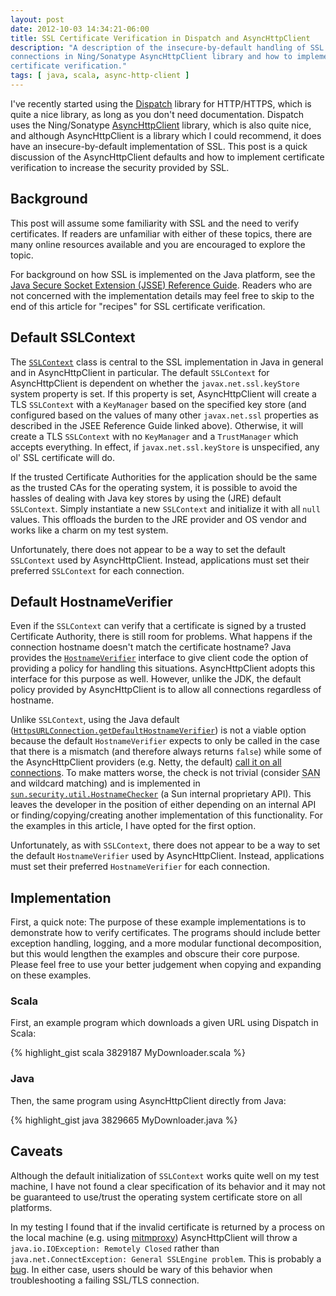```yaml
---
layout: post
date: 2012-10-03 14:34:21-06:00
title: SSL Certificate Verification in Dispatch and AsyncHttpClient
description: "A description of the insecure-by-default handling of SSL
connections in Ning/Sonatype AsyncHttpClient library and how to implement
certificate verification."
tags: [ java, scala, async-http-client ]
---
```

I've recently started using the [Dispatch](http://dispatch.databinder.net/)
library for HTTP/HTTPS, which is quite a nice library, as long as you don't
need documentation.  Dispatch uses the Ning/Sonatype
[AsyncHttpClient](https://github.com/sonatype/async-http-client) library,
which is also quite nice, and although AsyncHttpClient is a library which I
could recommend, it does have an insecure-by-default implementation of SSL.
This post is a quick discussion of the AsyncHttpClient defaults and how to
implement certificate verification to increase the security provided by SSL.

<!--more-->

## Background

This post will assume some familiarity with SSL and the need to verify
certificates.  If readers are unfamiliar with either of these topics, there
are many online resources available and you are encouraged to explore the
topic.

For background on how SSL is implemented on the Java platform, see the [Java
Secure Socket Extension (JSSE) Reference
Guide](http://docs.oracle.com/javase/1.5.0/docs/guide/security/jsse/JSSERefGuide.html).
Readers who are not concerned with the implementation details may feel free to
skip to the end of this article for "recipes" for SSL certificate
verification.

## Default SSLContext

The
[`SSLContext`](http://docs.oracle.com/javase/6/docs/api/javax/net/ssl/SSLContext.html)
class is central to the SSL implementation in Java in general and in
AsyncHttpClient in particular.  The default `SSLContext` for AsyncHttpClient
is dependent on whether the `javax.net.ssl.keyStore` system property is set.
If this property is set, AsyncHttpClient will create a TLS `SSLContext` with a
`KeyManager` based on the specified key store (and configured based on the
values of many other `javax.net.ssl` properties as described in the JSEE
Reference Guide linked above).  Otherwise, it will create a TLS `SSLContext`
with no `KeyManager` and a `TrustManager` which accepts everything.  In
effect, if `javax.net.ssl.keyStore` is unspecified, any ol' SSL certificate
will do.

If the trusted Certificate Authorities for the application should be the same
as the trusted CAs for the operating system, it is possible to avoid the
hassles of dealing with Java key stores by using the (JRE) default
`SSLContext`.  Simply instantiate a new `SSLContext` and initialize it with
all `null` values.  This offloads the burden to the JRE provider and OS vendor
and works like a charm on my test system.

Unfortunately, there does not appear to be a way to set the default
`SSLContext` used by AsyncHttpClient.  Instead, applications must set their
preferred `SSLContext` for each connection.

## Default HostnameVerifier

Even if the `SSLContext` can verify that a certificate is signed by a trusted
Certificate Authority, there is still room for problems.  What happens if the
connection hostname doesn't match the certificate hostname?  Java provides the
[`HostnameVerifier`](http://docs.oracle.com/javase/6/docs/api/javax/net/ssl/HostnameVerifier.html)
interface to give client code the option of providing a policy for handling
this situations.  AsyncHttpClient adopts this interface for this purpose as
well.  However, unlike the JDK, the default policy provided by AsyncHttpClient
is to allow all connections regardless of hostname.

Unlike `SSLContext`, using the Java default
([`HttpsURLConnection.getDefaultHostnameVerifier`](http://docs.oracle.com/javase/6/docs/api/javax/net/ssl/HttpsURLConnection.html#getDefaultHostnameVerifier%28%29))
is not a viable option because the default `HostnameVerifier` expects to only
be called in the case that there is a mismatch (and therefore always returns
`false`) while some of the AsyncHttpClient providers (e.g. Netty, the default)
[call it on all
connections](https://github.com/sonatype/async-http-client/issues/146).  To
make matters worse, the check is not trivial (consider <abbr title="Subject
Alt. Name">SAN</abbr> and wildcard matching) and is implemented in
[`sun.security.util.HostnameChecker`](http://hg.openjdk.java.net/jdk7/jdk7-gate/jdk/file/tip/src/share/classes/sun/security/util/HostnameChecker.java)
(a Sun internal proprietary API).  This leaves the developer in the position
of either depending on an internal API or finding/copying/creating another
implementation of this functionality.  For the examples in this article, I
have opted for the first option.

Unfortunately, as with `SSLContext`, there does not appear to be a way to set
the default `HostnameVerifier` used by AsyncHttpClient.  Instead, applications
must set their preferred `HostnameVerifier` for each connection.

## Implementation

First, a quick note:  The purpose of these example implementations is to
demonstrate how to verify certificates.  The programs should include better
exception handling, logging, and a more modular functional decomposition, but
this would lengthen the examples and obscure their core purpose.  Please feel
free to use your better judgement when copying and expanding on these
examples.

### Scala

First, an example program which downloads a given URL using Dispatch in Scala:

{% highlight_gist scala 3829187 MyDownloader.scala %}

### Java

Then, the same program using AsyncHttpClient directly from Java:

{% highlight_gist java 3829665 MyDownloader.java %}

## Caveats

Although the default initialization of `SSLContext` works quite well on my
test machine, I have not found a clear specification of its behavior and it
may not be guaranteed to use/trust the operating system certificate store on
all platforms.

In my testing I found that if the invalid certificate is returned by a process
on the local machine (e.g. using [mitmproxy](http://mitmproxy.org/))
AsyncHttpClient will throw a `java.io.IOException: Remotely Closed` rather
than `java.net.ConnectException: General SSLEngine problem`.  This is probably
a [bug](https://github.com/sonatype/async-http-client/issues/145).  In either
case, users should be wary of this behavior when troubleshooting a failing
SSL/TLS connection.

